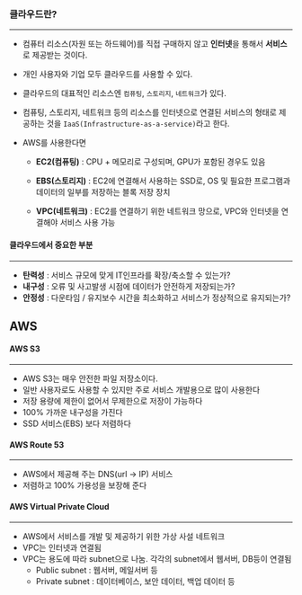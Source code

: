 

### 클라우드란?

---

* 컴퓨터 리소스(자원 또는 하드웨어)를 직접 구매하지 않고 **인터넷**을 통해서 **서비스**로 제공받는 것이다. 

* 개인 사용자와 기업 모두 클라우드를 사용할 수 있다.

* 클라우드의 대표적인 리소스엔 `컴퓨팅`, `스토리지`, `네트워크`가 있다.

* 컴퓨팅, 스토리지, 네트워크 등의 리소스를 인터넷으로 연결된 서비스의 형태로 제공하는 것을 `IaaS(Infrastructure-as-a-service)`라고 한다.

* AWS를 사용한다면

  * **EC2(컴퓨팅)** : CPU + 메모리로 구성되며, GPU가 포함된 경우도 있음

  * **EBS(스토리지)** : EC2에 연결해서 사용하는 SSD로, OS 및 필요한 프로그램과 데이터의 일부를 저장하는 블록 저장 장치

  * **VPC(네트워크)** : EC2를 연결하기 위한 네트워크 망으로, VPC와 인터넷을 연결해야 서비스 사용 가능

    

#### 클라우드에서 중요한 부분

---

* **탄력성** : 서비스 규모에 맞게 IT인프라를 확장/축소할 수 있는가?
* **내구성** : 오류 및 사고발생 시점에 데이터가 안전하게 저장되는가?
* **안정성** : 다운타임 / 유지보수 시간을 최소화하고 서비스가 정상적으로 유지되는가?



## AWS



#### AWS S3

---

* AWS S3는 매우 안전한 파일 저장소이다.
* 일반 사용자로도 사용할 수 있지만 주로 서비스 개발용으로 많이 사용한다
* 저장 용량에 제한이 없어서 무제한으로 저장이 가능하다
* 100% 가까운 내구성을 가진다
* SSD 서비스(EBS) 보다 저렴하다



#### AWS Route 53

---

* AWS에서 제공해 주는 DNS(url -> IP) 서비스
* 저렴하고 100% 가용성을 보장해 준다



#### AWS Virtual Private Cloud

---

* AWS에서 서비스를 개발 및 제공하기 위한 가상 사설 네트워크
* VPC는 인터넷과 연결됨
* VPC는 용도에 따라 subnet으로 나눔. 각각의 subnet에서 웹서버, DB등이 연결됨
  * Public subnet : 웹서버, 메일서버 등
  * Private subnet : 데이터베이스, 보안 데이터, 백업 데이터 등
